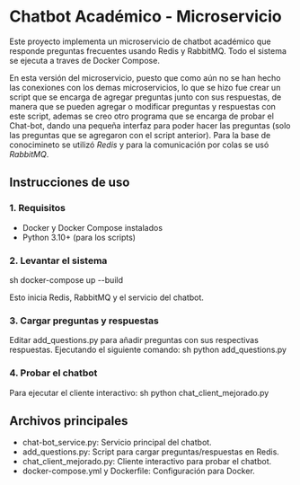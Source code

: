 # Chatbot Académico - Microservicio

Este proyecto implementa un microservicio de chatbot académico que responde preguntas frecuentes usando Redis y RabbitMQ. Todo el sistema se ejecuta a traves de Docker Compose.

En esta versión del microservicio, puesto que como aún no se han hecho las conexiones con los demas microservicios, lo que se hizo fue crear un script que se encarga de agregar preguntas junto con sus respuestas, de manera que se pueden agregar o modificar preguntas y respuestas con este script, ademas se creo otro programa que se encarga de probar el Chat-bot, dando una pequeña interfaz para poder hacer las preguntas (solo las preguntas que se agregaron con el script anterior). Para la base de conocimineto se utilizó *Redis* y para la comunicación por colas se usó *RabbitMQ*.

## Instrucciones de uso

### 1. Requisitos
- Docker y Docker Compose instalados
- Python 3.10+ (para los scripts)

### 2. Levantar el sistema
sh
docker-compose up --build

Esto inicia Redis, RabbitMQ y el servicio del chatbot.

### 3. Cargar preguntas y respuestas
Editar add_questions.py para añadir preguntas con sus respectivas respuestas. Ejecutando el siguiente comando:
sh
python add_questions.py


### 4. Probar el chatbot
Para ejecutar el cliente interactivo:
sh
python chat_client_mejorado.py

## Archivos principales
- chat-bot_service.py: Servicio principal del chatbot.
- add_questions.py: Script para cargar preguntas/respuestas en Redis.
- chat_client_mejorado.py: Cliente interactivo para probar el chatbot.
- docker-compose.yml y Dockerfile: Configuración para Docker.
